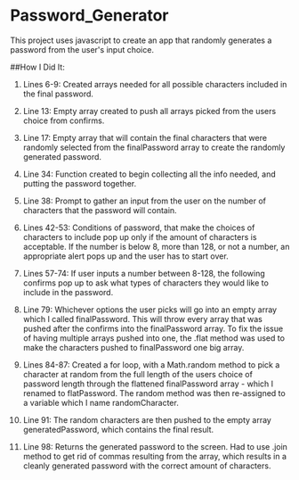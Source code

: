 # Password_Generator

This project uses javascript to create an app that randomly generates a password from the user's input choice.

##How I Did It:

1. Lines 6-9: Created arrays needed for all possible characters included in the final password.

2. Line 13: Empty array created to push all arrays picked from the users choice from confirms.

3. Line 17: Empty array that will contain the final characters that were randomly selected from the finalPassword array to create the randomly generated password.

4. Line 34: Function created to begin collecting all the info needed, and putting the password together.

5. Line 38: Prompt to gather an input from the user on the number of characters that the password will contain.

6. Lines 42-53: Conditions of password, that make the choices of characters to include pop up only if the amount of characters is acceptable.  If the number is below 8, more than 128, or not a number, an appropriate alert pops up and the user has to start over.

7. Lines 57-74: If user inputs a number between 8-128, the following confirms pop up to ask what types of characters they would like to include in the password.

8. Line 79: Whichever options the user picks will go into an empty array which I called finalPassword.  This will throw every array that was pushed after the confirms into the finalPassword array.  To fix the issue of having multiple arrays pushed into one, the .flat method was used to make the characters pushed to finalPassword one big array.

9. Lines 84-87: Created a for loop, with a Math.random method to pick a character at random from the full length of the users choice of password length through the flattened finalPassword array - which I renamed to flatPassword.  The random method was then re-assigned to a variable which I name randomCharacter.

10. Line 91: The random characters are then pushed to the empty array generatedPassword, which contains the final result.

11. Line 98: Returns the generated password to the screen.  Had to use .join method to get rid of commas resulting from the array, which results in a cleanly generated password with the correct amount of characters.